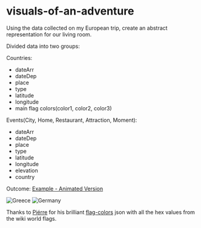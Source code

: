 # visuals-of-an-adventure
Using the data collected on my European trip, create an abstract representation for our living room. 

Divided data into two groups:

Countries:
  * dateArr
  * dateDep
  * place
  * type
  * latitude
  * longitude
  * main flag colors(color1, color2, color3)

 Events(City, Home, Restaurant, Attraction, Moment):
  * dateArr
  * dateDep
  * place
  * type
  * latitude
  * longitude
  * elevation
  * country

Outcome:
[Example - Animated Version](http://i.imgur.com/ARgdOYO.gifv)

![Greece](http://i.imgur.com/wlcXRc5.png)
![Germany](http://i.imgur.com/PeozHgD.png)

Thanks to [Piérre](https://github.com/reimertz) for his brilliant [flag-colors](https://github.com/reimertz/flag-colors) json with all the hex values from the wiki world flags.